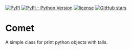 [![PyPI](https://img.shields.io/pypi/v/comet.svg?style=for-the-badge)](https://pypi.org/project/comet/)
[![PyPI - Python Version](https://img.shields.io/pypi/pyversions/comet.svg?style=for-the-badge)](https://pypi.org/project/comet/)
[![license](https://img.shields.io/github/license/aerosadegh/comet.svg?style=for-the-badge)](https://github.com/aerosadegh/comet/blob/main/LICENSE)
[![GitHub stars](https://img.shields.io/github/stars/aerosadegh/comet.svg?style=for-the-badge&label=Stars)](https://github.com/aerosadegh/comet)

# Comet

A simple class for print python objects with tails.
